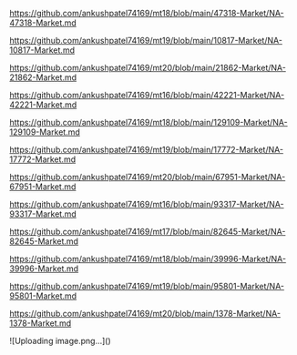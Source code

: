 <p><a href="https://github.com/ankushpatel74169/mt18/blob/main/47318-Market/NA-47318-Market.md">https://github.com/ankushpatel74169/mt18/blob/main/47318-Market/NA-47318-Market.md</a></p><p><a href="https://github.com/ankushpatel74169/mt19/blob/main/10817-Market/NA-10817-Market.md">https://github.com/ankushpatel74169/mt19/blob/main/10817-Market/NA-10817-Market.md</a></p><p><a href="https://github.com/ankushpatel74169/mt20/blob/main/21862-Market/NA-21862-Market.md">https://github.com/ankushpatel74169/mt20/blob/main/21862-Market/NA-21862-Market.md</a></p><p><a href="https://github.com/ankushpatel74169/mt16/blob/main/42221-Market/NA-42221-Market.md">https://github.com/ankushpatel74169/mt16/blob/main/42221-Market/NA-42221-Market.md</a></p><p><a href="https://github.com/ankushpatel74169/mt18/blob/main/129109-Market/NA-129109-Market.md">https://github.com/ankushpatel74169/mt18/blob/main/129109-Market/NA-129109-Market.md</a></p><p><a href="https://github.com/ankushpatel74169/mt19/blob/main/17772-Market/NA-17772-Market.md">https://github.com/ankushpatel74169/mt19/blob/main/17772-Market/NA-17772-Market.md</a></p><p><a href="https://github.com/ankushpatel74169/mt20/blob/main/67951-Market/NA-67951-Market.md">https://github.com/ankushpatel74169/mt20/blob/main/67951-Market/NA-67951-Market.md</a></p><p><a href="https://github.com/ankushpatel74169/mt16/blob/main/93317-Market/NA-93317-Market.md">https://github.com/ankushpatel74169/mt16/blob/main/93317-Market/NA-93317-Market.md</a></p><p><a href="https://github.com/ankushpatel74169/mt17/blob/main/82645-Market/NA-82645-Market.md">https://github.com/ankushpatel74169/mt17/blob/main/82645-Market/NA-82645-Market.md</a></p><p><a href="https://github.com/ankushpatel74169/mt18/blob/main/39996-Market/NA-39996-Market.md">https://github.com/ankushpatel74169/mt18/blob/main/39996-Market/NA-39996-Market.md</a></p><p><a href="https://github.com/ankushpatel74169/mt19/blob/main/95801-Market/NA-95801-Market.md">https://github.com/ankushpatel74169/mt19/blob/main/95801-Market/NA-95801-Market.md</a></p><p><a href="https://github.com/ankushpatel74169/mt20/blob/main/1378-Market/NA-1378-Market.md">https://github.com/ankushpatel74169/mt20/blob/main/1378-Market/NA-1378-Market.md</a></p>
![Uploading image.png…]()
